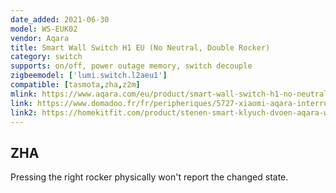 ```yaml
---
date_added: 2021-06-30
model: WS-EUK02
vendor: Aqara
title: Smart Wall Switch H1 EU (No Neutral, Double Rocker)
category: switch
supports: on/off, power outage memory, switch decouple
zigbeemodel: ['lumi.switch.l2aeu1']
compatible: [tasmota,zha,z2m]
mlink: https://www.aqara.com/eu/product/smart-wall-switch-h1-no-neutral
link: https://www.domadoo.fr/fr/peripheriques/5727-xiaomi-aqara-interrupteur-mural-double-intelligent-h1-zigbee-30-sans-neutre-6970504214781.html
link2: https://homekitfit.com/product/stenen-smart-klyuch-dvoen-aqara-wall-switch-h1-eu-no-neutral
---
```


## ZHA
Pressing the right rocker physically won't report the changed state.
